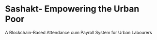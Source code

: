 # Sashakt- Empowering the Urban Poor

A Blockchain-Based Attendance cum Payroll System for Urban Labourers
